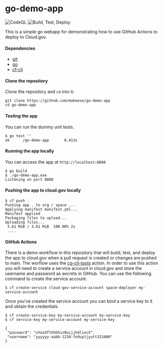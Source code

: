 # go-demo-app
![CodeQL](https://github.com/maheese/go-demo-app/workflows/CodeQL/badge.svg) ![Build, Test, Deploy](https://github.com/maheese/go-demo-app/workflows/Build,%20Test,%20Deploy/badge.svg)

This is a simple go webapp for demonstrating how to use GitHub Actions to deploy to Cloud.gov. 

#### Dependencies

- [git][1]
- [go][2]
- [cf-cli][3]

#### Clone the repository
Clone the repository and `cd` into it:

```shell
git clone https://github.com/maheese/go-demo-app
cd go-demo-app
```

#### Testing the app
You can run the dummy unit tests.

```shell
$ go test ''
ok      /go-demo-app       0.413s
```

#### Running the app locally
You can access the app at `http://localhost:8080`

```shell
$ go build
$ ./go-demo-app.exe
Listening on port 8080
```

#### Pushing the app to cloud.gov locally
```shell
$ cf push .
Pushing app . to org / space ...
Applying manifest manifest.yml...
Manifest applied
Packaging files to upload...
Uploading files...
 3.61 MiB / 3.61 MiB  100.00% 2s
 ....
```

#### GitHub Actions
There is a demo workflow in this repository that will build, test, and deploy the app to cloud.gov when a pull request is created or changes are pushed to main.  The worflow uses the [cg-cli-tools][4] action.  In order to use this action you will need to create a service account in cloud.gov and store the username and password as secrets in GitHub.  You can use the following command to create the service account:

```shell
$ cf create-service cloud-gov-service-account space-deployer my-service-account
```

Once you've created the service account you can bind a service key to it and obtain the credentials.

```shell
$ cf create-service-key my-service-account my-service-key
$ cf service-key my-service-account my-service-key

{
 "password": "oYasdflhhhhin9oijjhdliecV",
 "username": "yyyyyy-aabb-1234-fe9uytjyutt321000"
}
```

[1]: https://git-scm.com/
[2]: https://golang.org/
[3]: https://github.com/cloudfoundry/cli
[4]: https://github.com/cloud-gov/cg-cli-tools
